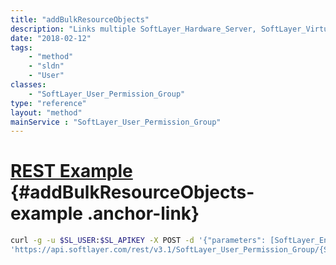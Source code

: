 ```yaml
---
title: "addBulkResourceObjects"
description: "Links multiple SoftLayer_Hardware_Server, SoftLayer_Virtual_Guest, or SoftLayer_Virtual_DedicatedHost objects to the group. All objects must be of the same type. "
date: "2018-02-12"
tags:
    - "method"
    - "sldn"
    - "User"
classes:
    - "SoftLayer_User_Permission_Group"
type: "reference"
layout: "method"
mainService : "SoftLayer_User_Permission_Group"
---
```


# [REST Example](#addBulkResourceObjects-example) <a href="/article/rest/"><i class="fas fa-question"></i></a> {#addBulkResourceObjects-example .anchor-link} 
```bash
curl -g -u $SL_USER:$SL_APIKEY -X POST -d '{"parameters": [SoftLayer_Entity, string]}' \
'https://api.softlayer.com/rest/v3.1/SoftLayer_User_Permission_Group/{SoftLayer_User_Permission_GroupID}/addBulkResourceObjects'
```
